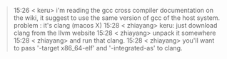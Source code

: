 >  15:26 < keru> i'm reading the gcc cross compiler documentation on the wiki, it suggest to use the same version of gcc of the host system. problem : it's clang (macos X)
>  15:28 < zhiayang> keru: just download clang from the llvm website
>  15:28 < zhiayang> unpack it somewhere
>  15:28 < zhiayang> and run that clang.
>  15:28 < zhiayang> you'll want to pass '-target x86_64-elf' and '-integrated-as' to clang.

